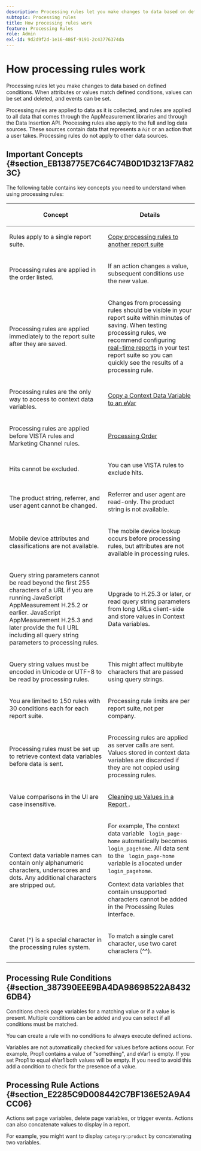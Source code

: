 ```yaml
---
description: Processing rules let you make changes to data based on defined conditions. When attributes or values match defined conditions, values can be set and deleted, and events can be set.
subtopic: Processing rules
title: How processing rules work
feature: Processing Rules
role: Admin
exl-id: 9d2d9f2d-1e16-486f-9191-2c43776374da
---
```

# How processing rules work

Processing rules let you make changes to data based on defined conditions. When attributes or values match defined conditions, values can be set and deleted, and events can be set.

Processing rules are applied to data as it is collected, and rules are applied to all data that comes through the AppMeasurement libraries and through the Data Insertion API. Processing rules also apply to the full and log data sources. These sources contain data that represents a *`hit`* or an action that a user takes. Processing rules do not apply to other data sources.

## Important Concepts {#section_EB138775E7C64C74B0D1D3213F7A823C}

The following table contains key concepts you need to understand when using processing rules: 

<table id="table_287C606AE26E47AA8F737411990ACEB2"> 
 <thead> 
  <tr> 
   <th colname="col1" class="entry"> <p>Concept </p> </th> 
   <th colname="col2" class="entry"> <p>Details </p> </th> 
  </tr> 
 </thead>
 <tbody> 
  <tr> 
   <td colname="col1"> <p>Rules apply to a single report suite. </p> </td> 
   <td colname="col2"> <p> <a href="/help/admin/admin/c-manage-report-suites/c-edit-report-suites/general/c-processing-rules/c-processing-rules-configuration/t-processing-rules-copy-to-rs.md"> Copy processing rules to another report suite </a> </p> </td> 
  </tr> 
  <tr> 
   <td colname="col1"> <p>Processing rules are applied in the order listed. </p> </td> 
   <td colname="col2"> <p>If an action changes a value, subsequent conditions use the new value. </p> </td> 
  </tr> 
  <tr> 
   <td colname="col1"> <p>Processing rules are applied immediately to the report suite after they are saved. </p> </td> 
   <td colname="col2"> <p>Changes from processing rules should be visible in your report suite within minutes of saving. When testing processing rules, we recommend configuring <a href="/help/admin/admin/c-manage-report-suites/c-edit-report-suites/realtime/t-realtime-admin.md"> real-time reports</a> in your test report suite so you can quickly see the results of a processing rule. </p> </td> 
  </tr> 
  <tr> 
   <td colname="col1"> <p>Processing rules are the only way to access to context data variables. </p> </td> 
   <td colname="col2"> <p> <a href="/help/admin/admin/c-manage-report-suites/c-edit-report-suites/general/c-processing-rules/processing-rules-examples/processing-rules-copy-context-data-event.md"> Copy a Context Data Variable to an eVar </a> </p> </td> 
  </tr> 
  <tr> 
   <td colname="col1"> <p>Processing rules are applied before VISTA rules and Marketing Channel rules. </p> </td> 
   <td colname="col2"> <p> <a href="/help/technotes/processing-order.md"> Processing Order </a> </p> </td> 
  </tr> 
  <tr> 
   <td colname="col1"> <p>Hits cannot be excluded. </p> </td> 
   <td colname="col2"> <p>You can use VISTA rules to exclude hits. </p> </td> 
  </tr> 
  <tr> 
   <td colname="col1"> <p>The product string, referrer, and user agent cannot be changed. </p> </td> 
   <td colname="col2"> <p>Referrer and user agent are read-only. The product string is not available. </p> </td> 
  </tr> 
  <tr> 
   <td colname="col1"> <p>Mobile device attributes and classifications are not available. </p> </td> 
   <td colname="col2"> <p>The mobile device lookup occurs before processing rules, but attributes are not available in processing rules. </p> </td> 
  </tr> 
  <tr> 
   <td colname="col1"> <p>Query string parameters cannot be read beyond the first 255 characters of a URL if you are running JavaScript AppMeasurement H.25.2 or earlier. JavaScript AppMeasurement H.25.3 and later provide the full URL including all query string parameters to processing rules. </p> </td> 
   <td colname="col2"> <p>Upgrade to H.25.3 or later, or read query string parameters from long URLs client-side and store values in Context Data variables. </p> </td> 
  </tr> 
  <tr> 
   <td colname="col1"> <p>Query string values must be encoded in Unicode or UTF-8 to be read by processing rules. </p> </td> 
   <td colname="col2"> <p>This might affect multibyte characters that are passed using query strings. </p> </td> 
  </tr> 
  <tr> 
   <td colname="col1"> <p>You are limited to 150 rules with 30 conditions each for each report suite. </p> </td> 
   <td colname="col2"> <p>Processing rule limits are per report suite, not per company. </p> </td> 
  </tr> 
  <tr> 
   <td colname="col1"> <p>Processing rules must be set up to retrieve context data variables before data is sent. </p> </td> 
   <td colname="col2"> <p>Processing rules are applied as server calls are sent. Values stored in context data variables are discarded if they are not copied using processing rules. </p> </td> 
  </tr> 
  <tr> 
   <td colname="col1"> <p>Value comparisons in the UI are case insensitive. </p> </td> 
   <td colname="col2"> <p> <a href="/help/admin/admin/c-manage-report-suites/c-edit-report-suites/general/c-processing-rules/processing-rules-examples/clean-up-values-in-a-report.md"> Cleaning up Values in a Report </a>. </p> </td> 
  </tr> 
  <tr> 
   <td colname="col1"> <p>Context data variable names can contain only alphanumeric characters, underscores and dots. Any additional characters are stripped out. </p> </td> 
   <td colname="col2"> <p>For example, The context data variable <code> login_page-home</code> automatically becomes <code> login_pagehome</code>. All data sent to the <code> login_page-home</code> variable is allocated under <code> login_pagehome</code>. </p> <p>Context data variables that contain unsupported characters cannot be added in the Processing Rules interface. </p> </td> 
  </tr> 
  <tr> 
   <td colname="col1"> <p>Caret (^) is a special character in the processing rules system. </p> </td> 
   <td colname="col2"> <p>To match a single caret character, use two caret characters (^^). </p> </td> 
  </tr> 
 </tbody> 
</table>

## Processing Rule Conditions {#section_387390EEE9BA4DA98698522A84326DB4}

Conditions check page variables for a matching value or if a value is present. Multiple conditions can be added and you can select if all conditions must be matched.

You can create a rule with no conditions to always execute defined actions.

Variables are not automatically checked for values before actions occur. For example, Prop1 contains a value of "something", and eVar1 is empty. If you set Prop1 to equal eVar1 both values will be empty. If you need to avoid this add a condition to check for the presence of a value.

## Processing Rule Actions {#section_E2285C9D008442C7BF136E52A9A4CC06}

Actions set page variables, delete page variables, or trigger events. Actions can also concatenate values to display in a report.

For example, you might want to display `category:product` by concatenating two variables.
